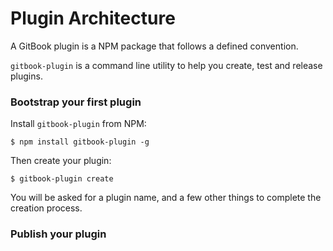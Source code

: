 # Plugin Architecture

A GitBook plugin is a NPM package that follows a defined convention.

`gitbook-plugin` is a command line utility to help you create, test and release plugins.

### Bootstrap your first plugin

Install `gitbook-plugin` from NPM:

```
$ npm install gitbook-plugin -g
```

Then create your plugin:

```
$ gitbook-plugin create
```

You will be asked for a plugin name, and a few other things to complete the creation process.


### Publish your plugin
